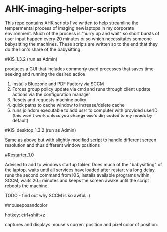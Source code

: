 # AHK-imaging-helper-scripts

This repo contains AHK scripts I've written to help streamline the tempermental process of imaging new laptops in my corporate environment. Much of the process is "hurry up and wait" so short bursts of user input happen every 20 minutes or so which necessitates someone babysitting the machines. These scripts are written so to the end that they do the lion's share of the babysitting.

#KIS_1.3.2 (run as Admin)

produces a GUI that includes commonly used processes that saves time seeking and running the desired action

1. Installs Bluezone and PDF Factory via SCCM
2. Forces group policy update via cmd and runs through client update actions via the configuration manager
3. Resets and requests machine policy
4. quick paths to cache window to increase/delete cache
5. runs joindom executable to add user to computer with provided userID (this won't work unless you change exe's dir; coded to my needs by default)

#KIS_desktop_1.3.2 (run as Admin)

Same as above but with slightly modified script to handle different screen resolution and thus different window positions

#Restarter_1.0

Advised to add to windows startup folder. Does much of the "babysitting" of the laptop. waits until all services have loaded after restart via long delay, runs the second command from KIS, installs available programs within SCCM, waits 20~ minutes and keeps the screen awake until the script reboots the machine.


TODO - find out why SCCM is so awful. :)

#mouseposandcolor

hotkey: ctrl+shift+z

captures and displays mouse's current position and pixel color of position.
